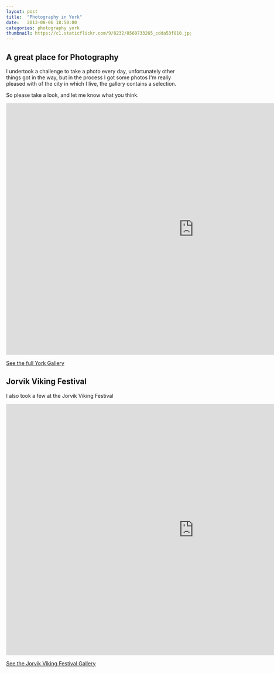 ```yaml
---
layout: post
title:  "Photography in York"
date:   2013-08-06 18:50:00
categories: photography york
thumbnail: https://c1.staticflickr.com/9/8232/8560733265_cdda53f810.jpg
---
```


## A great place for Photography

I undertook a challenge to take a photo every day, unfortunately other things got in the way, 
but in the process I got some photos I'm really pleased with of the city in which I live, the gallery contains a selection.

So please take a look, and let me know what you think.

<iframe src="https://www.flickr.com/photos/awhale/8561119775/in/set-72157633007779320/player/" width="1024" height="686" frameborder="0" allowfullscreen webkitallowfullscreen mozallowfullscreen oallowfullscreen msallowfullscreen></iframe>

[See the full York Gallery](https://www.flickr.com/photos/awhale/sets/72157633007779320)

## Jorvik Viking Festival

I also took a few at the Jorvik Viking Festival

<iframe src="https://www.flickr.com/photos/awhale/8560726775/in/set-72157633008070810/player/" width="1024" height="685" frameborder="0" allowfullscreen webkitallowfullscreen mozallowfullscreen oallowfullscreen msallowfullscreen></iframe>

[See the Jorvik Viking Festival Gallery](https://www.flickr.com/photos/awhale/sets/72157633007779320)
